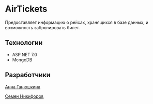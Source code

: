 # AirTickets

Предоставляет информацию о рейсах, хранящихся в базе данных, и возможность забронировать билет.

## Технологии
- ASP.NET 7.0
- MongoDB

## Разработчики
[Анна Ганюшкина](https://github.com/AGaniushkina)

[Семен Никифоров](https://github.com/seimonik)
